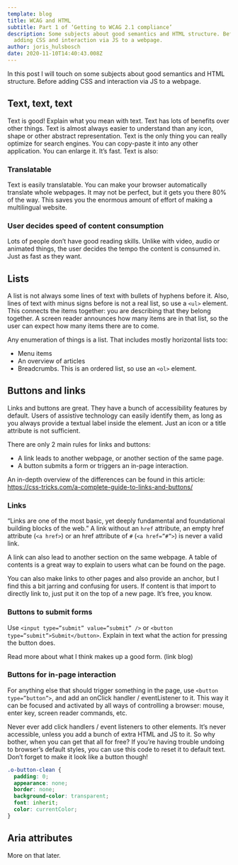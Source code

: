 ```yaml
---
template: blog
title: WCAG and HTML
subtitle: Part 1 of ‘Getting to WCAG 2.1 compliance’
description: Some subjects about good semantics and HTML structure. Before
  adding CSS and interaction via JS to a webpage.
author: joris_hulsbosch
date: 2020-11-10T14:40:43.008Z
---
```


In this post I will touch on some subjects about good semantics and HTML structure. Before adding CSS and interaction via JS to a webpage.

## Text, text, text

Text is good! Explain what you mean with text. Text has lots of benefits over other things. Text is almost always easier to understand than any icon, shape or other abstract representation. Text is the only thing you can really optimize for search engines. You can copy-paste it into any other application. You can enlarge it. It’s fast. Text is also:

### Translatable

Text is easily translatable. You can make your browser automatically translate whole webpages. It may not be perfect, but it gets you there 80% of the way. This saves you the enormous amount of effort of making a multilingual website.

### User decides speed of content consumption

Lots of people don’t have good reading skills. Unlike with video, audio or animated things, the user decides the tempo the content is consumed in. Just as fast as they want.

## Lists

A list is not always some lines of text with bullets of hyphens before it. Also, lines of text with minus signs before is not a real list, so use a `<ul>` element. This connects the items together: you are describing that they belong together. A screen reader announces how many items are in that list, so the user can expect how many items there are to come.

Any enumeration of things is a list. That includes mostly horizontal lists too:

- Menu items
- An overview of articles
- Breadcrumbs. This is an ordered list, so use an `<ol>` element.

## Buttons and links

Links and buttons are great. They have a bunch of accessibility features by default. Users of assistive technology can easily identify them, as long as you always provide a textual label inside the element. Just an icon or a title attribute is not sufficient.

There are only 2 main rules for links and buttons:

- A link leads to another webpage, or another section of the same page.
- A button submits a form or triggers an in-page interaction.

An in-depth overview of the differences can be found in this article: https://css-tricks.com/a-complete-guide-to-links-and-buttons/

### Links

“Links are one of the most basic, yet deeply fundamental and foundational building blocks of the web.” A link without an `href` attribute, an empty href attribute (`<a href>`) or an href attribute of `#` (`<a href=”#”>`) is never a valid link.

A link can also lead to another section on the same webpage. A table of contents is a great way to explain to users what can be found on the page.

You can also make links to other pages and also provide an anchor, but I find this a bit jarring and confusing for users. If content is that import to directly link to, just put it on the top of a new page. It’s free, you know.

### Buttons to submit forms

Use `<input type=”submit” value=”submit” />` or `<button type=”submit”>Submit</button>`. Explain in text what the action for pressing the button does.

Read more about what I think makes up a good form. (link blog)

### Buttons for in-page interaction

For anything else that should trigger something in the page, use `<button type=”button”>`, and add an onClick handler / eventListener to it. This way it can be focused and activated by all ways of controlling a browser: mouse, enter key, screen reader commands, etc.

Never ever add click handlers / event listeners to other elements. It’s never accessible, unless you add a bunch of extra HTML and JS to it. So why bother, when you can get that all for free? If you’re having trouble undoing to browser’s default styles, you can use this code to reset it to default text. Don’t forget to make it look like a button though!

```css
.o-button-clean {
  padding: 0;
  appearance: none;
  border: none;
  background-color: transparent;
  font: inherit;
  color: currentColor;
}
```

## Aria attributes

More on that later.
